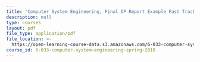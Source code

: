 ```yaml
---
title: 'Computer System Engineering, Final DP Report Example Fast Track'
description: null
type: courses
layout: pdf
file_type: application/pdf
file_location: >-
  https://open-learning-course-data.s3.amazonaws.com/6-033-computer-system-engineering-spring-2018/e1f355b7cede384adb3809486938e9aa_MIT6_033S18fasttrackdppr.pdf
course_id: 6-033-computer-system-engineering-spring-2018
---
```

